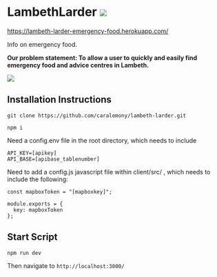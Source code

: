 # LambethLarder ![](https://travis-ci.org/caralemony/lambeth-larder.svg?branch=master)

https://lambeth-larder-emergency-food.herokuapp.com/

Info on emergency food.

**Our problem statement: To allow a user to quickly and easily find emergency food and advice centres in Lambeth.**

![](https://i.imgur.com/7UJwAt2.gif)

## Installation Instructions

`git clone https://github.com/caralemony/lambeth-larder.git`

`npm i`

Need a config.env file in the root directory, which needs to include

```
API_KEY=[apikey]
API_BASE=[apibase_tablenumber]
```

Need to add a config.js javascript file within client/src/ , which needs to include the following:

```
const mapboxToken = "[mapboxkey]";

module.exports = {
  key: mapboxToken
};
```

## Start Script

```
npm run dev
```

Then navigate to `http://localhost:3000/`
